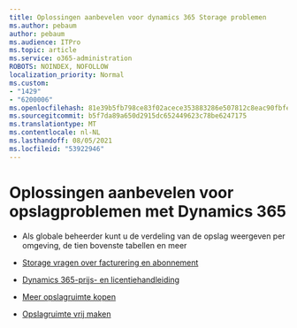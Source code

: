 ```yaml
---
title: Oplossingen aanbevelen voor dynamics 365 Storage problemen
ms.author: pebaum
author: pebaum
ms.audience: ITPro
ms.topic: article
ms.service: o365-administration
ROBOTS: NOINDEX, NOFOLLOW
localization_priority: Normal
ms.custom:
- "1429"
- "6200006"
ms.openlocfilehash: 81e39b5fb798ce83f02acece353883286e507812c8eac90fbfe4e03316fa635e
ms.sourcegitcommit: b5f7da89a650d2915dc652449623c78be6247175
ms.translationtype: MT
ms.contentlocale: nl-NL
ms.lasthandoff: 08/05/2021
ms.locfileid: "53922946"
---
```

# <a name="recommend-solutions-for-dynamics-365-storage-issues"></a>Oplossingen aanbevelen voor opslagproblemen met Dynamics 365

* Als globale beheerder kunt u de verdeling van de opslag weergeven per omgeving, de tien bovenste tabellen en meer

* [Storage vragen over facturering en abonnement](https://docs.microsoft.com/dynamics365/customer-engagement/admin/contact-information-microsoft-dynamics-365-online-billing-support)

* [Dynamics 365-prijs- en licentiehandleiding](https://dynamics.microsoft.com/pricing/)

* [Meer opslagruimte kopen](https://docs.microsoft.com/dynamics365/customer-engagement/admin/manage-storage#add-storage-to-dynamics-365-online)

* [Opslagruimte vrij maken](https://docs.microsoft.com/dynamics365/customer-engagement/admin/free-storage-space)
